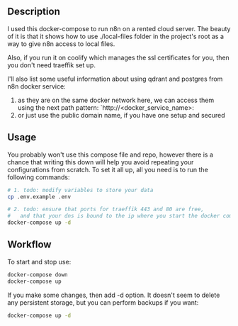 ## Description
I used this docker-compose to run n8n on a rented cloud server.
The beauty of it is that it shows how to use ./local-files folder in
the project's root as a way to give n8n access to local files.

Also, if you run it on coolify which manages the ssl certificates for you,
then you don't need traeffik set up.

I'll also list some useful information about using qdrant and postgres
from n8n docker service:
1. as they are on the same docker network here, we can access them
  using the next path pattern: `http://<docker_service_name>:<its port>
2. or just use the public domain name, if you have one setup and secured

## Usage
You probably won't use this compose file and repo, however there is 
a chance that writing this down will help you avoid repeating your
configurations from scratch. To set it all up, all you need is to
run the following commands:

```bash
# 1. todo: modify variables to store your data
cp .env.example .env

# 2. todo: ensure that ports for traeffik 443 and 80 are free,
#   and that your dns is bound to the ip where you start the docker compose file
docker-compose up -d
```

## Workflow
To start and stop use:

```bash
docker-compose down
docker-compose up
```

If you make some changes, then add -d option. It doesn't seem to delete any persistent
storage, but you can perform backups if you want:

```bash
docker-compose up -d
```

